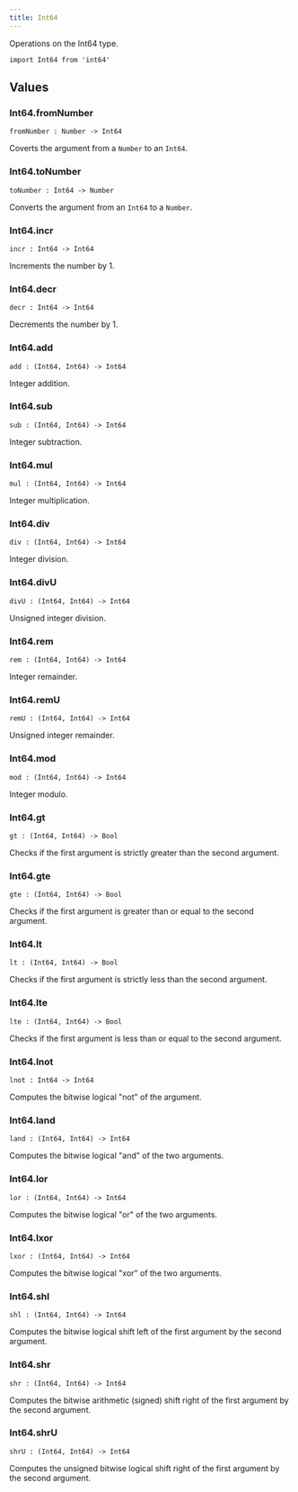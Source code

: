 ```yaml
---
title: Int64
---
```


Operations on the Int64 type.

```grain
import Int64 from 'int64'
```

## Values

### Int64.**fromNumber**

```grain
fromNumber : Number -> Int64
```

Coverts the argument from a `Number` to an `Int64`.

### Int64.**toNumber**

```grain
toNumber : Int64 -> Number
```

Converts the argument from an `Int64` to a `Number`.

### Int64.**incr**

```grain
incr : Int64 -> Int64
```

Increments the number by 1.

### Int64.**decr**

```grain
decr : Int64 -> Int64
```

Decrements the number by 1.

### Int64.**add**

```grain
add : (Int64, Int64) -> Int64
```

Integer addition.

### Int64.**sub**

```grain
sub : (Int64, Int64) -> Int64
```

Integer subtraction.

### Int64.**mul**

```grain
mul : (Int64, Int64) -> Int64
```

Integer multiplication.

### Int64.**div**

```grain
div : (Int64, Int64) -> Int64
```

Integer division.

### Int64.**divU**

```grain
divU : (Int64, Int64) -> Int64
```

Unsigned integer division.

### Int64.**rem**

```grain
rem : (Int64, Int64) -> Int64
```

Integer remainder.

### Int64.**remU**

```grain
remU : (Int64, Int64) -> Int64
```

Unsigned integer remainder.

### Int64.**mod**

```grain
mod : (Int64, Int64) -> Int64
```

Integer modulo.

### Int64.**gt**

```grain
gt : (Int64, Int64) -> Bool
```

Checks if the first argument is strictly greater than the second argument.

### Int64.**gte**

```grain
gte : (Int64, Int64) -> Bool
```

Checks if the first argument is greater than or equal to the second argument.

### Int64.**lt**

```grain
lt : (Int64, Int64) -> Bool
```

Checks if the first argument is strictly less than the second argument.

### Int64.**lte**

```grain
lte : (Int64, Int64) -> Bool
```

Checks if the first argument is less than or equal to the second argument.


### Int64.**lnot**

```grain
lnot : Int64 -> Int64
```

Computes the bitwise logical "not" of the argument.

### Int64.**land**

```grain
land : (Int64, Int64) -> Int64
```

Computes the bitwise logical "and" of the two arguments.

### Int64.**lor**

```grain
lor : (Int64, Int64) -> Int64
```

Computes the bitwise logical "or" of the two arguments.

### Int64.**lxor**

```grain
lxor : (Int64, Int64) -> Int64
```

Computes the bitwise logical "xor" of the two arguments.

### Int64.**shl**

```grain
shl : (Int64, Int64) -> Int64
```

Computes the bitwise logical shift left of the first argument by the second argument.

### Int64.**shr**

```grain
shr : (Int64, Int64) -> Int64
```

Computes the bitwise arithmetic (signed) shift right of the first argument by the second argument.

### Int64.**shrU**

```grain
shrU : (Int64, Int64) -> Int64
```

Computes the unsigned bitwise logical shift right of the first argument by the second argument.
